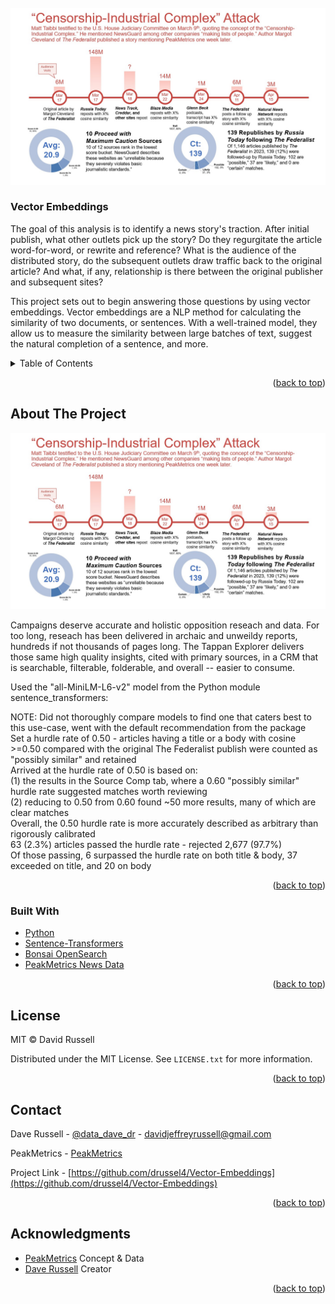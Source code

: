 <div id="top"></div>



<!-- PROJECT LOGO -->
<br />
<div align="center">
  <a href="https://github.com/drussel4/Vector-Embeddings">
    <img src="src/media/timeline.jpg" alt="timeline">
    <!-- width="80" height="80" -->
  </a>

<h3 align="left">Vector Embeddings</h3>
  <p align="left">
    The goal of this analysis is to identify a news story's traction. After initial publish, what other outlets pick up the story? Do they regurgitate the article word-for-word, or rewrite and reference? What is the audience of the distributed story, do the subsequent outlets draw traffic back to the original article? And what, if any, relationship is there between the original publisher and subsequent sites?
  </p>
  <p align="left">
    This project sets out to begin answering those questions by using vector embeddings. Vector embeddings are a NLP method for calculating the similarity of two documents, or sentences. With a well-trained model, they allow us to measure the similarity between large batches of text, suggest the natural completion of a sentence, and more.
  </p>
</div>



<!-- TABLE OF CONTENTS -->
<details>
  <summary>Table of Contents</summary>
  <ol>
    <li>
      <a href="#about-the-project">About The Project</a>
      <ul>
        <li><a href="#built-with">Built With</a></li>
      </ul>
    </li>
    <li><a href="#license">License</a></li>
    <li><a href="#contact">Contact</a></li>
    <li><a href="#acknowledgments">Acknowledgments</a></li>
  </ol>
</details>



<p align="right">(<a href="#top">back to top</a>)</p>

<!-- ABOUT THE PROJECT -->
## About The Project

<div align="center">
  <a href="https://github.com/drussel4/Vector-Embeddings">
    <img src="src/media/timeline.jpg" alt="sample">
  </a>
</div>

Campaigns deserve accurate and holistic opposition reseach and data. For too long, reseach has been delivered in archaic and unweildy reports, hundreds if not thousands of pages long. The Tappan Explorer delivers those same high quality insights, cited with primary sources, in a CRM that is searchable, filterable, folderable, and overall -- easier to consume.

Used the "all-MiniLM-L6-v2" model from the Python module sentence_transformers:				
			
NOTE: Did not thoroughly compare models to find one that caters best to this use-case, went with the default recommendation from the package				
Set a hurdle rate of 0.50 - articles having a title or a body with cosine >=0.50 compared with the original The Federalist publish were counted as "possibly similar" and retained				
Arrived at the hurdle rate of 0.50 is based on:				
(1) the results in the Source Comp tab, where a 0.60 "possibly similar" hurdle rate suggested matches worth reviewing				
(2) reducing to 0.50 from 0.60 found ~50 more results, many of which are clear matches				
Overall, the 0.50 hurdle rate is more accurately described as arbitrary than rigorously calibrated				
63 (2.3%) articles passed the hurdle rate - rejected 2,677 (97.7%)				
Of those passing, 6 surpassed the hurdle rate on both title & body, 37 exceeded on title, and 20 on body				

<p align="right">(<a href="#top">back to top</a>)</p>



### Built With


* [Python](https://www.python.org/)
* [Sentence-Transformers](https://www.sbert.net/docs/pretrained_models.html)
* [Bonsai OpenSearch](https://bonsai.io/)
* [PeakMetrics News Data](https://www.peakmetrics.com/)


<p align="right">(<a href="#top">back to top</a>)</p>



<!-- LICENSE -->
## License

MIT © David Russell

Distributed under the MIT License. See `LICENSE.txt` for more information.

<p align="right">(<a href="#top">back to top</a>)</p>



<!-- CONTACT -->
## Contact

Dave Russell - [@data_dave_dr](https://twitter.com/data_dave_dr) - davidjeffreyrussell@gmail.com

PeakMetrics - [PeakMetrics](https://www.peakmetrics.com/contact)

Project Link - [https://github.com/drussel4/Vector-Embeddings](https://github.com/drussel4/Vector-Embeddings)

<p align="right">(<a href="#top">back to top</a>)</p>



<!-- ACKNOWLEDGMENTS -->
## Acknowledgments

* [PeakMetrics](https://github.com/civicfeed) Concept & Data
* [Dave Russell](https://github.com/tappandave) Creator

<p align="right">(<a href="#top">back to top</a>)</p>
